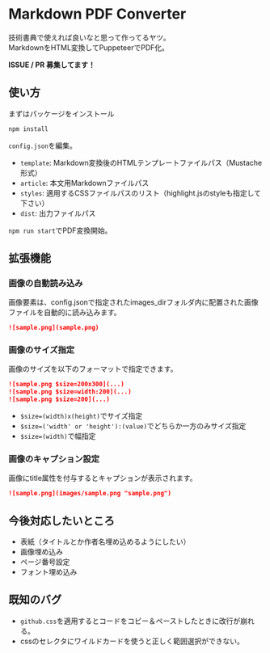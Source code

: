 # Markdown PDF Converter

技術書典で使えれば良いなと思って作ってるヤツ。  
MarkdownをHTML変換してPuppeteerでPDF化。  

**ISSUE / PR 募集してます！**

## 使い方

まずはパッケージをインストール

```bash
npm install
```

`config.json`を編集。

- `template`: Markdown変換後のHTMLテンプレートファイルパス（Mustache形式）
- `article`: 本文用Markdownファイルパス
- `styles`: 適用するCSSファイルパスのリスト（highlight.jsのstyleも指定して下さい）
- `dist`: 出力ファイルパス

`npm run start`でPDF変換開始。

## 拡張機能

### 画像の自動読み込み

画像要素は、config.jsonで指定されたimages_dirフォルダ内に配置された画像ファイルを自動的に読み込みます。

```md
![sample.png](sample.png)
```

### 画像のサイズ指定

画像のサイズを以下のフォーマットで指定できます。

```md
![sample.png $size=200x300](...)
![sample.png $size=width:200](...)
![sample.png $size=200](...)
```

+ `$size=(width)x(height)`でサイズ指定
+ `$size=('width' or 'height'):(value)`でどちらか一方のみサイズ指定
+ `$size=(width)`で幅指定

### 画像のキャプション設定

画像にtitle属性を付与するとキャプションが表示されます。

```md
![sample.png](images/sample.png "sample.png")
```

## 今後対応したいところ

- 表紙（タイトルとか作者名埋め込めるようにしたい）
- 画像埋め込み
- ページ番号設定
- フォント埋め込み

## 既知のバグ

- `github.css`を適用するとコードをコピー＆ペーストしたときに改行が崩れる。
- cssのセレクタにワイルドカードを使うと正しく範囲選択ができない。
